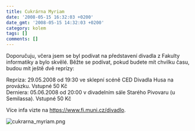 ```yaml
---
title: Cukrárna Myriam
date: '2008-05-15 16:32:03 +0200'
date_gmt: '2008-05-15 14:32:03 +0200'
category: kolem
tags: []
comments: []
---
```

<p>Doporučuju, včera jsem se byl podívat na představení divadla z Fakulty informatiky a bylo skvělé. Běžte se podívat, pokud budete mít chvilku času, budou mít ještě dvě reprízy:</p>
<p>Repríza: 29.05.2008 od 19:30 ve sklepní scéně CED Divadla Husa na provázku. Vstupné 50 Kč<br />
Derniera: 05.06.2008 od 20:00 v divadelním sále Starého Pivovaru (u Semilassa). Vstupné 50 Kč</p>
<p>Více infa vizte na <a href="https://www.fi.muni.cz/divadlo">https://www.fi.muni.cz/divadlo</a>.</p>
<p><img src='/assets/migrated/wp-uploads/2008/05/cukrarna_myriam.png' alt='cukrarna_myriam.png' /></p>
